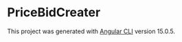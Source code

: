 # PriceBidCreater

This project was generated with [Angular CLI](https://github.com/angular/angular-cli) version 15.0.5.
